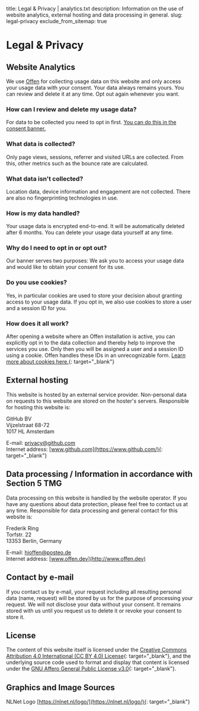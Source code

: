title: Legal & Privacy | analytics.txt
description: Information on the use of website analytics, external hosting and data processing in general.
slug: legal-privacy
exclude_from_sitemap: true


# Legal & Privacy

## Website Analytics
We use [Offen](https://offen.analyticstxt.org/) for collecting usage data on this website and only access your usage data with your consent. Your data always remains yours. You can review and delete it at any time. Opt out again whenever you want.

### How can I review and delete my usage data?
For data to be collected you need to opt in first. [You can do this in the consent banner.](https://offen.analyticstxt.org/#consent-banner)

### What data is collected?
Only page views, sessions, referrer and visited URLs are collected. From this, other metrics such as the bounce rate are calculated.

### What data isn't collected?
Location data, device information and engagement are not collected. There are also no fingerprinting technologies in use.

### How is my data handled?
Your usage data is encrypted end-to-end. It will be automatically deleted after 6 months. You can delete your usage data yourself at any time.

### Why do I need to opt in or opt out?
Our banner serves two purposes: We ask you to access your usage data and would like to obtain your consent for its use.

### Do you use cookies?
Yes, in particular cookies are used to store your decision about granting access to your usage data. If you opt in, we also use cookies to store a user and a session ID for you.

### How does it all work?
After opening a website where an Offen installation is active, you can explicitly opt in to the data collection and thereby help to improve the services you use. Only then you will be assigned a user and a session ID using a cookie. Offen handles these IDs in an unrecognizable form. [Learn more about cookies here.](https://en.wikipedia.org/wiki/HTTP_cookie){: target="_blank"}

## External hosting
This website is hosted by an external service provider. Non-personal data on requests to this website are stored on the hoster's servers. Responsible for hosting this website is:

GitHub BV  
Vijzelstraat 68-72  
1017 HL Amsterdam

E-mail: [privacy@github.com](privacy@github.com)  
Internet address: [www.github.com](https://www.github.com/){: target="_blank"}

## Data processing / Information in accordance with Section 5 TMG
Data processing on this website is handled by the website operator. If you have any questions about data protection, please feel free to contact us at any time. Responsible for data processing and general contact for this website is:

Frederik Ring  
Torfstr. 22  
13353 Berlin, Germany  

E-mail: [hioffen@posteo.de](mailto:hioffen@posteo.de)  
Internet address: [www.offen.dev](http://www.offen.dev)

## Contact by e-mail
If you contact us by e-mail, your request including all resulting personal data (name, request) will be stored by us for the purpose of processing your request. We will not disclose your data without your consent. It remains stored with us until you request us to delete it or revoke your consent to store it.

## License
The content of this website itself is licensed under the [Creative Commons Attribution 4.0 International (CC BY 4.0) License](https://creativecommons.org/licenses/by/4.0/){: target="_blank"}, and the underlying source code used to format and display that content is licensed under the [GNU Affero General Public License v3.0](https://github.com/offen/website/blob/development/LICENSE){: target="_blank"}.

## Graphics and Image Sources
NLNet Logo [https://nlnet.nl/logo/](https://nlnet.nl/logo/){: target="_blank"}
